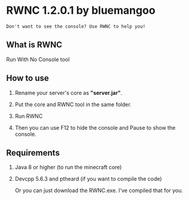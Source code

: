 # RWNC 1.2.0.1 by bluemangoo
`Don't want to see the console? Use RWNC to help you!`
## What is RWNC
Run With No Console tool
## How to use
1. Rename your server's core as **"server.jar"**.

2. Put the core and RWNC tool in the same folder.

3. Run RWNC

4. Then you can use F12 to hide the console and Pause to show the console.
## Requirements
1. Java 8 or higher (to run the minecraft core)

2. Devcpp 5.6.3 and ptheard (if you want to compile the code)

   Or you can just download the RWNC.exe. I've compiled that for you.
